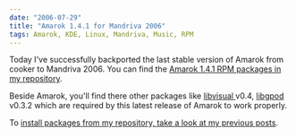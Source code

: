 ```yaml
---
date: "2006-07-29"
title: "Amarok 1.4.1 for Mandriva 2006"
tags: Amarok, KDE, Linux, Mandriva, Music, RPM
---
```


Today I've successfully backported the last stable version of Amarok from
cooker to Mandriva 2006. You can find the [Amarok 1.4.1 RPM packages in my
repository](https://github.com/kdeldycke/mandriva-specs).

Beside Amarok, you'll find there other packages like [libvisual
](https://web.archive.org/web/20061029133304/https://localhost.nl/~synap/libvisual/)
v0.4, [libgpod](https://www.gtkpod.org/libgpod.html) v0.3.2 which are required
by this latest release of Amarok to work properly.

To [install packages from my repository, take a look at my previous
posts]({filename}/2006/new-repository-for-mandriva-2006.md).
